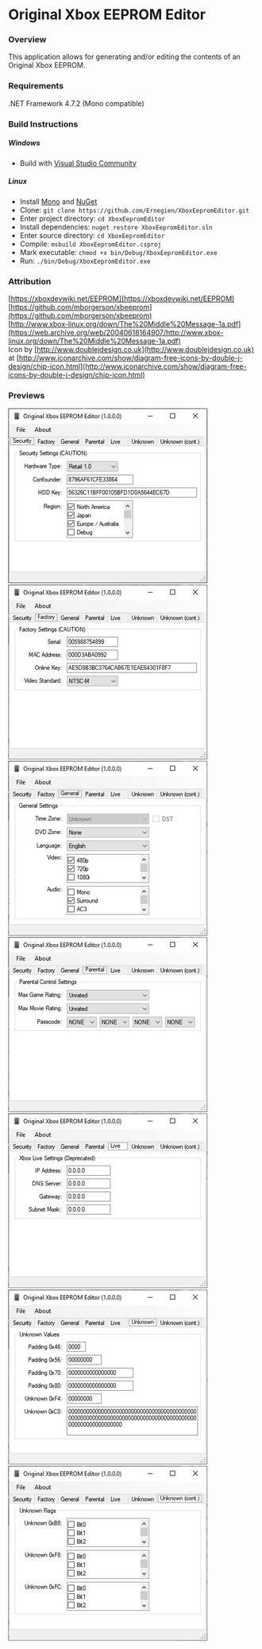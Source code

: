 # Original Xbox EEPROM Editor

### Overview

This application allows for generating and/or editing the contents of an Original Xbox EEPROM.

### Requirements

.NET Framework 4.7.2 (Mono compatible)

### Build Instructions

##### Windows

* Build with [Visual Studio Community](https://visualstudio.microsoft.com/thank-you-downloading-visual-studio/?sku=Community&rel=16#)

##### Linux

* Install [Mono](https://www.mono-project.com/download/stable/#download-lin) and [NuGet](https://docs.microsoft.com/nuget/install-nuget-client-tools#macoslinux)
* Clone: `git clone https://github.com/Ernegien/XboxEepromEditor.git`
* Enter project directory: `cd XboxEepromEditor`
* Install dependencies: `nuget restore XboxEepromEditor.sln`
* Enter source directory: `cd XboxEepromEditor`
* Compile: `msbuild XboxEepromEditor.csproj`
* Mark executable: `chmod +x bin/Debug/XboxEepromEditor.exe`
* Run: `./bin/Debug/XboxEepromEditor.exe`

### Attribution

[https://xboxdevwiki.net/EEPROM](https://xboxdevwiki.net/EEPROM)  
[https://github.com/mborgerson/xbeeprom](https://github.com/mborgerson/xbeeprom)  
[http://www.xbox-linux.org/down/The%20Middle%20Message-1a.pdf](https://web.archive.org/web/20040618164907/http://www.xbox-linux.org/down/The%20Middle%20Message-1a.pdf)  
Icon by [http://www.doublejdesign.co.uk](http://www.doublejdesign.co.uk) at [http://www.iconarchive.com/show/diagram-free-icons-by-double-j-design/chip-icon.html](http://www.iconarchive.com/show/diagram-free-icons-by-double-j-design/chip-icon.html)

### Previews

![Original Xbox EEPROM Editor - Application Image - Security Settings](Images/Security.png?raw=true "Security Settings")
![Original Xbox EEPROM Editor - Application Image - Factory Settings](Images/Factory.png?raw=true "Factory Settings")
![Original Xbox EEPROM Editor - Application Image - General Settings](Images/General.png?raw=true "General Settings")
![Original Xbox EEPROM Editor - Application Image - Parental Control Settings](Images/Parental.png?raw=true "Parental Control Settings")
![Original Xbox EEPROM Editor - Application Image - Live](Images/Live.png?raw=true "Live Settings")
![Original Xbox EEPROM Editor - Application Image - Unknown Values](Images/Unknown1.png?raw=true "Unknown Values")
![Original Xbox EEPROM Editor - Application Image - Unknown Flags](Images/Unknown2.png?raw=true "Unknown Flags")
